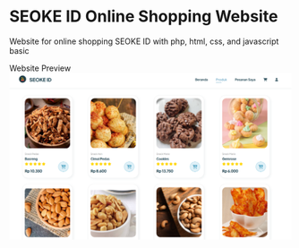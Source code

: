 # SEOKE ID Online Shopping Website
Website for online shopping SEOKE ID with php, html, css, and javascript basic

Website Preview
![Katalog Preview](https://github.com/gilangAbdul/SeokeID_Web/blob/main/img/image.png)
